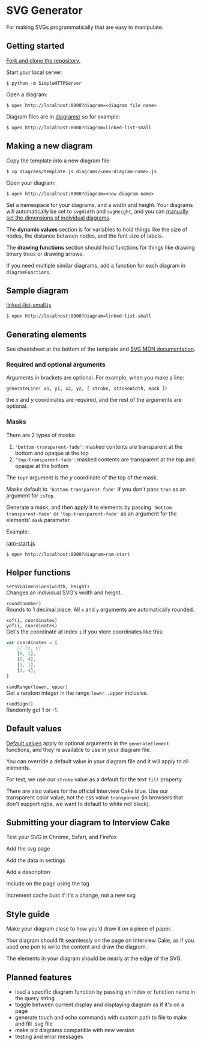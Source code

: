 # SVG Generator

For making SVGs programmatically that are easy to manipulate.



## Getting started

[Fork and clone the repository.](https://help.github.com/articles/fork-a-repo/)

Start your local server:

    $ python -m SimpleHTTPServer

Open a diagram:

    $ open http://localhost:8000?diagram=<diagram file name>

Diagram files are in [diagrams/](diagrams/) so for example:

    $ open http://localhost:8000?diagram=linked-list-small



## Making a new diagram

Copy the template into a new diagram file:

    $ cp diagrams/template.js diagrams/<new-diagram-name>.js

Open your diagram:

    $ open http://localhost:8000?diagram=<new-diagram-name>

Set a namespace for your diagrams, and a width and height. Your diagrams will automatically be set to `svgWidth` and `svgHeight`, and you can [manually set the dimensions of individual diagrams](#helper-functions).

The **dynamic values** section is for variables to hold things like the size of nodes, the distance between nodes, and the font size of labels.

The **drawing functions** section should hold functions for things like drawing binary trees or drawing arrows.

If you need multiple similar diagrams, add a function for each diagram in `diagramFunctions`.



## Sample diagram

[linked-list-small.js](diagrams/linked-list-small.js)

    $ open http://localhost:8000?diagram=linked-list-small



## Generating elements

See cheetsheet at the bottom of the template and [SVG MDN documentation](https://developer.mozilla.org/en-US/docs/Web/SVG).

### Required and optional arguments

Arguments in brackets are optional. For example, when you make a line:

```
generateLine( x1, y1, x2, y2, [ stroke, strokeWidth, mask ])
```

the *x* and *y* coordinates are required, and the rest of the arguments are optional.

### Masks

There are 2 types of masks:

1. `'bottom-transparent-fade'`: masked contents are transparent at the bottom and opaque at the top
1. `'top-transparent-fade'`: masked contents are transparent at the top and opaque at the bottom


The `topY` argument is the *y* coordinate of the top of the mask.

Masks default to `'bottom-transparent-fade'` if you don't pass `true` as an argument for `isTop`.

Generate a mask, and then apply it to elements by passing `'bottom-transparent-fade'` or `'top-transparent-fade'` as an argument for the elements' `mask` parameter.

Example:

[ram-start.js](diagrams/ram-start.js)

    $ open http://localhost:8000?diagram=ram-start



## Helper functions

`setSVGDimensions(width, height)` <br/>
Changes an individual SVG's width and height.

`round(number)` <br/>
Rounds to 1 decimal place. All `x` and `y` arguments are automatically rounded.

`xof(i, coordinates)` <br/>
`yof(i, coordinates)` <br/>
Get's the coordinate at index `i` if you store coordinates like this:

```javascript
var coordinates = [
    // [x, y]
    [0, 1],
    [0, 4],
    [3, 1],
    [3, 4],
]
```

`randRange(lower, upper)` <br/>
Get a random integer in the range `lower..upper` inclusive.

`randSign()` <br/>
Randomly get 1 or -1.



## Default values

[Default values](js/default_values.js) apply to optional arguments in the `generateElement` functions, and they're available to use in your diagram file.

You can override a default value in your diagram file and it will apply to all elements.

For text, we use our `stroke` value as a default for the text `fill` property.

There are also values for the official Interview Cake blue. Use our transparent color value, not the css value `transparent` (in browsers that don't support rgba, we want to default to white not black).



## Submitting your diagram to Interview Cake

Test your SVG in Chrome, Safari, and Firefox

Add the svg page

Add the data in settings

Add a description

Include on the page using the tag

Increment cache bust if it's a change, not a new svg



## Style guide

Make your diagram close to how you'd draw it on a piece of paper.

Your diagram should fit seamlessly on the page on Interview Cake, as if you used one pen to write the content and draw the diagram.

The elements in your diagram should be nearly at the edge of the SVG.



## Planned features

- load a specific diagram function by passing an index or function name in the query string
- toggle between current display and displaying diagram as if it's on a page
- generate touch and echo commands with custom path to file to make and fill .svg file
- make old diagrams compatible with new version
- testing and error messages
